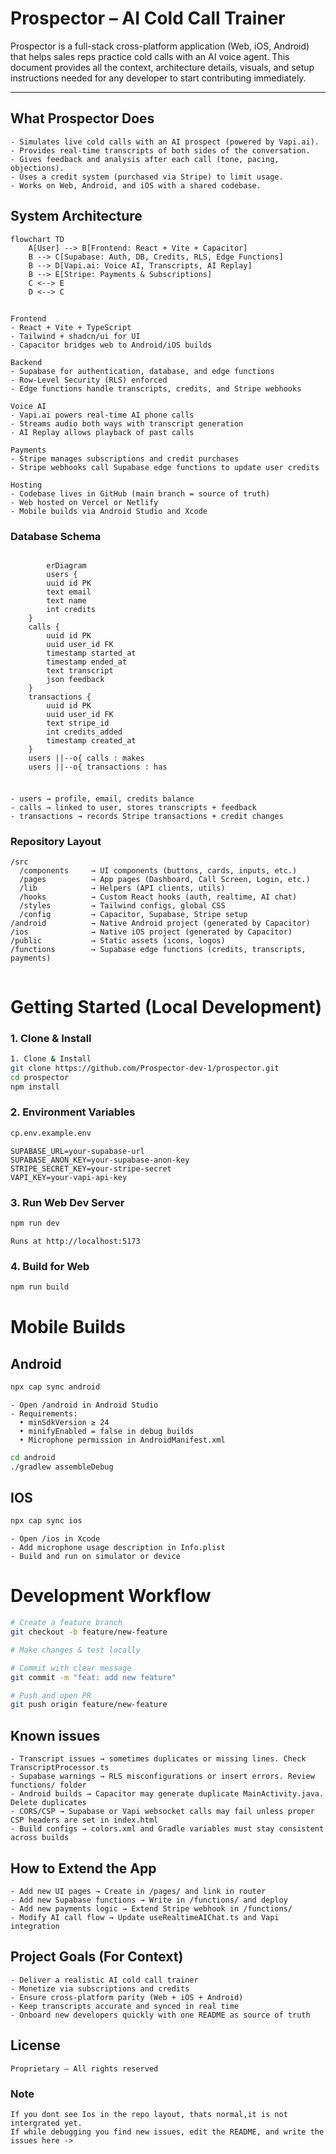 # Prospector – AI Cold Call Trainer

Prospector is a full-stack cross-platform application (Web, iOS, Android) that helps sales reps practice cold calls with an AI voice agent. This document provides all the context, architecture details, visuals, and setup instructions needed for any developer to start contributing immediately.

---

## What Prospector Does

```text
- Simulates live cold calls with an AI prospect (powered by Vapi.ai).
- Provides real-time transcripts of both sides of the conversation.
- Gives feedback and analysis after each call (tone, pacing, objections).
- Uses a credit system (purchased via Stripe) to limit usage.
- Works on Web, Android, and iOS with a shared codebase.
```


## System Architecture
```mermaid
flowchart TD
    A[User] --> B[Frontend: React + Vite + Capacitor]
    B --> C[Supabase: Auth, DB, Credits, RLS, Edge Functions]
    B --> D[Vapi.ai: Voice AI, Transcripts, AI Replay]
    B --> E[Stripe: Payments & Subscriptions]
    C <--> E
    D <--> C
```
##
```text
Frontend
- React + Vite + TypeScript
- Tailwind + shadcn/ui for UI
- Capacitor bridges web to Android/iOS builds

Backend
- Supabase for authentication, database, and edge functions
- Row-Level Security (RLS) enforced
- Edge functions handle transcripts, credits, and Stripe webhooks

Voice AI
- Vapi.ai powers real-time AI phone calls
- Streams audio both ways with transcript generation
- AI Replay allows playback of past calls

Payments
- Stripe manages subscriptions and credit purchases
- Stripe webhooks call Supabase edge functions to update user credits

Hosting
- Codebase lives in GitHub (main branch = source of truth)
- Web hosted on Vercel or Netlify
- Mobile builds via Android Studio and Xcode

```
### Database Schema
```mermaid
    
        erDiagram
        users {
        uuid id PK
        text email
        text name
        int credits
    }
    calls {
        uuid id PK
        uuid user_id FK
        timestamp started_at
        timestamp ended_at
        text transcript
        json feedback
    }
    transactions {
        uuid id PK
        uuid user_id FK
        text stripe_id
        int credits_added
        timestamp created_at
    }
    users ||--o{ calls : makes
    users ||--o{ transactions : has

```
###
```text

- users → profile, email, credits balance
- calls → linked to user, stores transcripts + feedback
- transactions → records Stripe transactions + credit changes

```
### Repository Layout
```text
/src
  /components     → UI components (buttons, cards, inputs, etc.)
  /pages          → App pages (Dashboard, Call Screen, Login, etc.)
  /lib            → Helpers (API clients, utils)
  /hooks          → Custom React hooks (auth, realtime, AI chat)
  /styles         → Tailwind configs, global CSS
  /config         → Capacitor, Supabase, Stripe setup
/android          → Native Android project (generated by Capacitor)
/ios              → Native iOS project (generated by Capacitor)
/public           → Static assets (icons, logos)
/functions        → Supabase edge functions (credits, transcripts, payments)


```

# Getting Started (Local Development)
### 1. Clone & Install
```sh
1. Clone & Install
git clone https://github.com/Prospector-dev-1/prospector.git
cd prospector
npm install
```
### 2. Environment Variables
```sh
cp.env.example.env
```

```env
SUPABASE_URL=your-supabase-url
SUPABASE_ANON_KEY=your-supabase-anon-key
STRIPE_SECRET_KEY=your-stripe-secret
VAPI_KEY=your-vapi-api-key
```
### 3. Run Web Dev Server
```sh
npm run dev
```
```text
Runs at http://localhost:5173
```
### 4. Build for Web
```sh
npm run build
```

# Mobile Builds

## Android

```sh
npx cap sync android
```

```text
- Open /android in Android Studio
- Requirements:
  • minSdkVersion ≥ 24
  • minifyEnabled = false in debug builds
  • Microphone permission in AndroidManifest.xml
```
```sh
cd android
./gradlew assembleDebug
```
## IOS

```sh
npx cap sync ios

```
```text
- Open /ios in Xcode
- Add microphone usage description in Info.plist
- Build and run on simulator or device

```
# Development Workflow

```sh
# Create a feature branch
git checkout -b feature/new-feature

# Make changes & test locally

# Commit with clear message
git commit -m "feat: add new feature"

# Push and open PR
git push origin feature/new-feature

```
## Known issues
```text
- Transcript issues → sometimes duplicates or missing lines. Check TranscriptProcessor.ts
- Supabase warnings → RLS misconfigurations or insert errors. Review functions/ folder
- Android builds → Capacitor may generate duplicate MainActivity.java. Delete duplicates
- CORS/CSP → Supabase or Vapi websocket calls may fail unless proper CSP headers are set in index.html
- Build configs → colors.xml and Gradle variables must stay consistent across builds

```
## How to Extend the App
```text
- Add new UI pages → Create in /pages/ and link in router
- Add new Supabase functions → Write in /functions/ and deploy
- Add new payments logic → Extend Stripe webhook in /functions/
- Modify AI call flow → Update useRealtimeAIChat.ts and Vapi integration
```

## Project Goals (For Context)
```text
- Deliver a realistic AI cold call trainer
- Monetize via subscriptions and credits
- Ensure cross-platform parity (Web + iOS + Android)
- Keep transcripts accurate and synced in real time
- Onboard new developers quickly with one README as source of truth
```
## License
```
Proprietary – All rights reserved

```

### Note
```text
If you dont see Ios in the repo layout, thats normal,it is not intergrated yet.
If while debugging you find new issues, edit the README, and write the issues here ->


